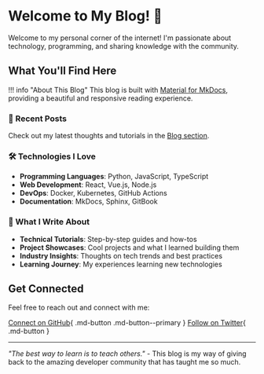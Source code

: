 # Welcome to My Blog! 👋

Welcome to my personal corner of the internet! I'm passionate about technology, programming, and sharing knowledge with the community.

## What You'll Find Here

!!! info "About This Blog"
    This blog is built with [Material for MkDocs](https://squidfunk.github.io/mkdocs-material/), providing a beautiful and responsive reading experience.

### 📝 Recent Posts

Check out my latest thoughts and tutorials in the [Blog section](blog/index.md).

### 🛠️ Technologies I Love

- **Programming Languages**: Python, JavaScript, TypeScript
- **Web Development**: React, Vue.js, Node.js
- **DevOps**: Docker, Kubernetes, GitHub Actions
- **Documentation**: MkDocs, Sphinx, GitBook

### 🎯 What I Write About

- **Technical Tutorials**: Step-by-step guides and how-tos
- **Project Showcases**: Cool projects and what I learned building them
- **Industry Insights**: Thoughts on tech trends and best practices
- **Learning Journey**: My experiences learning new technologies

## Get Connected

Feel free to reach out and connect with me:

[Connect on GitHub](https://github.com/Vist233){ .md-button .md-button--primary }
[Follow on Twitter](https://x.com/zhangyvjing233){ .md-button }

---

*"The best way to learn is to teach others."* - This blog is my way of giving back to the amazing developer community that has taught me so much.
